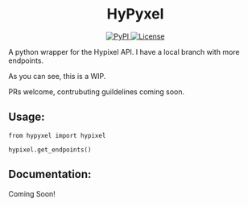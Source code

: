 

<h1 align="center">HyPyxel</h1>
<p align="center">
<a href="https://pypi.org/project/hypyxel/">
  <img alt="PyPI" src="https://img.shields.io/pypi/v/Hypyxel">
</a>
<a href="https://github.com/CraziiAce/Hypyxel/blob/master/LICENSE">
  <img alt="License" src="https://img.shields.io/pypi/l/hypyxel">
</a>
</p>
A python wrapper for the Hypixel API.
I have a local branch with more endpoints.

As you can see, this is a WIP.

PRs welcome, contrubuting guildelines coming soon.

## Usage:

`from hypyxel import hypixel`

`hypixel.get_endpoints()`

## Documentation:

Coming Soon!

